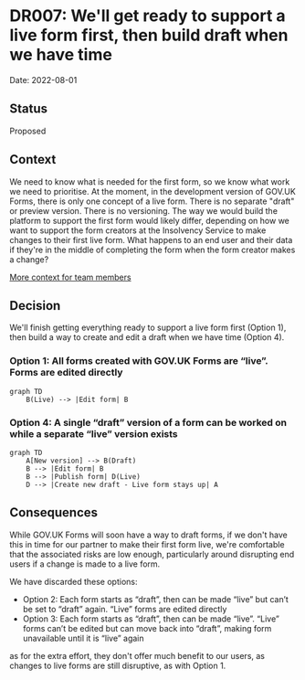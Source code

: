 # DR007: We'll get ready to support a live form first, then build draft when we have time

Date: 2022-08-01

## Status

Proposed

## Context

We need to know what is needed for the first form, so we know what work we need to prioritise. At the moment, in the development version of GOV.UK Forms, there is only one concept of a live form. There is no separate "draft" or preview version. There is no versioning. The way we would build the platform to support the first form would likely differ, depending on how we want to support the form creators at the Insolvency Service to make changes to their first live form. What happens to an end user and their data if they're in the middle of completing the form when the form creator makes a change?

[More context for team members](https://docs.google.com/document/d/1xPmYDPYmZXCBkvWIV6QoDuGLaS-iSEq1jk6aehIfz6k/edit#)

## Decision

We'll finish getting everything ready to support a live form first (Option 1), then build a way to create and edit a draft when we have time (Option 4).

### Option 1: All forms created with GOV.UK Forms are “live”. Forms are edited directly

```mermaid
graph TD
    B(Live) --> |Edit form| B
```

### Option 4: A single “draft” version of a form can be worked on while a separate “live” version exists

```mermaid
graph TD
    A[New version] --> B(Draft)
    B --> |Edit form| B
    B --> |Publish form| D(Live)
    D --> |Create new draft - Live form stays up| A
```

## Consequences

While GOV.UK Forms will soon have a way to draft forms, if we don't have this in time for our partner to make their first form live, we're comfortable that the associated risks are low enough, particularly around disrupting end users if a change is made to a live form.

We have discarded these options:

- Option 2: Each form starts as “draft”, then can be made “live” but can’t be set to “draft” again. “Live” forms are edited directly
- Option 3: Each form starts as “draft”, then can be made “live”. “Live” forms can’t be edited but can move back into “draft”, making form unavailable until it is “live” again

as for the extra effort, they don't offer much benefit to our users, as changes to live forms are still disruptive, as with Option 1.
